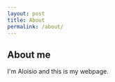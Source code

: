 ```yaml
---
layout: post
title: About
permalink: /about/
---
```

## About me

I'm Aloisio and this is my webpage. 